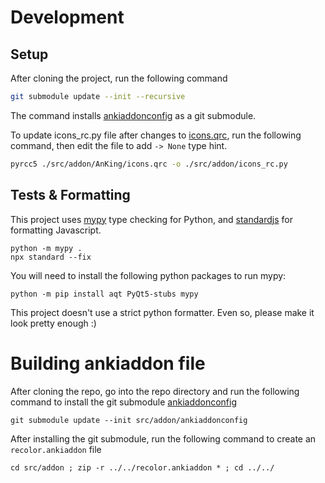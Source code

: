 # Development
## Setup
After cloning the project, run the following command
```bash
git submodule update --init --recursive
```
The command installs [ankiaddonconfig](https://github.com/BlueGreenMagick/ankiaddonconfig/) as a git submodule.

To update icons_rc.py file after changes to [icons.qrc](src/addon/AnKing/icons.qrc), run the following command, then edit the file to add `-> None` type hint.
```bash
pyrcc5 ./src/addon/AnKing/icons.qrc -o ./src/addon/icons_rc.py
```

## Tests & Formatting
This project uses [mypy](https://github.com/python/mypy) type checking for Python, and [standardjs](https://github.com/standard/standard) for formatting Javascript.

```
python -m mypy .
npx standard --fix
```

You will need to install the following python packages to run mypy: 
```
python -m pip install aqt PyQt5-stubs mypy
```

This project doesn't use a strict python formatter. Even so, please make it look pretty enough :)

# Building ankiaddon file
After cloning the repo, go into the repo directory and run the following command to install the git submodule [ankiaddonconfig](https://github.com/BlueGreenMagick/ankiaddonconfig/)
```
git submodule update --init src/addon/ankiaddonconfig
```
After installing the git submodule, run the following command to create an `recolor.ankiaddon` file
```
cd src/addon ; zip -r ../../recolor.ankiaddon * ; cd ../../
```